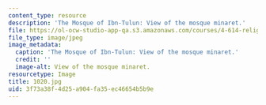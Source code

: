 ```yaml
---
content_type: resource
description: 'The Mosque of Ibn-Tulun: View of the mosque minaret.'
file: https://ol-ocw-studio-app-qa.s3.amazonaws.com/courses/4-614-religious-architecture-and-islamic-cultures-fall-2002/3f73a38f4d25a904fa35ec46654b5b9e_1020.jpg
file_type: image/jpeg
image_metadata:
  caption: 'The Mosque of Ibn-Tulun: View of the mosque minaret.'
  credit: ''
  image-alt: View of the mosque minaret.
resourcetype: Image
title: 1020.jpg
uid: 3f73a38f-4d25-a904-fa35-ec46654b5b9e
---
```

